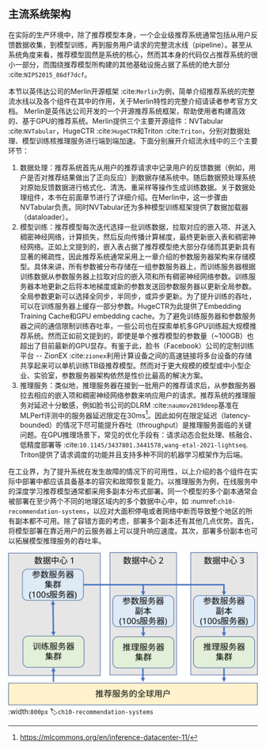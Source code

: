 ## 主流系统架构

在实际的生产环境中，除了推荐模型本身，一个企业级推荐系统通常包括从用户反馈数据收集，到模型训练，再到服务用户请求的完整流水线（pipeline）。甚至从系统角度来看，推荐模型固然是系统的核心，然而其本身的代码仅占推荐系统的很小一部分，而围绕推荐模型所构建的其他基础设施占据了系统的绝大部分 :cite:`NIPS2015_86df7dcf`。


本节以英伟达公司的Merlin开源框架 :cite:`Merlin`为例，简单介绍推荐系统的完整流水线以及各个组件在其中的作用，关于Merlin特性的完整介绍请读者参考官方文档。
Merlin是英伟达公司开发的一个开源推荐系统框架，帮助使用者构建高效的、基于GPU的推荐系统。Merlin提供三个主要开源组件：NVTabular :cite:`NVTabular`，HugeCTR :cite:`HugeCTR`和Triton :cite:`Triton`，分别对数据处理、模型训练核推理服务进行端到端加速。下面分别展开介绍流水线中的三个主要环节：

1. 数据处理：推荐系统首先从用户的推荐请求中记录用户的反馈数据（例如，用户是否对推荐结果做出了正向反应）到数据存储系统中。随后数据预处理系统对原始反馈数据进行格式化、清洗、重采样等操作生成训练数据。关于数据处理组件，本书在前面章节进行了详细介绍。在Merlin中，这一步骤由NVTabular负责。同时NVTabular还为多种模型训练框架提供了数据加载器（dataloader）。
2. 模型训练：推荐模型每次迭代选择一批训练数据，拉取对应的嵌入项、并送入稠密神经网络，计算损失，然后反向传播计算梯度，最终更新嵌入表和稠密神经网络。正如上文提到的，嵌入表占据了推荐模型绝大部分存储而其更新具有显著的稀疏性，因此推荐系统通常采用上一章介绍的参数服务器架构来存储模型。具体来讲，所有参数被分布存储在一组参数服务器上，而训练服务器根据训练数据从参数服务器上拉取对应的嵌入项和所有稠密神经网络参数。训练服务器本地更新之后将本地梯度或新的参数发送回参数服务器以更新全局参数。全局参数更新可以选择全同步，半同步，或异步更新。为了提升训练的吞吐，可以在训练服务器上缓存一部分参数。HugeCTR为此提供了Embedding Training Cache和GPU embedding cache。为了避免训练服务器和参数服务器之间的通信限制训练吞吐率，一些公司也在探索单机多GPU训练超大规模推荐系统。然而正如前文提到的，即使是单个推荐模型的参数量（~100GB）也超出了目前最新的GPU显存。有鉴于此，脸书（Facebook）公司的定制训练平台 -- ZionEX :cite:`zionex`利用计算设备之间的高速链接将多台设备的存储共享起来可以单机训练TB级推荐模型。然而对于更大规模的模型或中小型企业、实验室，参数服务器架构依然是性价比最高的解决方案。
3. 推理服务：类似地，推理服务器在接到一批用户的推荐请求后，从参数服务器拉去相应的嵌入项和稠密神经网络参数来响应用户的请求。推荐系统的推理服务对延迟十分敏感，例如脸书公司的DLRM :cite:`naumov2019deep`基准在MLPerf评测中的服务器延迟限定在30ms[^1]。因此如何在限定延迟（latency-bounded）的情况下尽可能提升吞吐（throughput）是推理服务面临的关键问题。在GPU推理场景下，常见的优化手段有：请求动态合批处理、核融合、低精度部署等 :cite:`10.1145/3437801.3441578,wang-etal-2021-lightseq`. Triton提供了请求调度的功能并且支持多种不同的机器学习框架作为后端。


在工业界，为了提升系统在发生故障的情况下的可用性，以上介绍的各个组件在实际中部署中都应该具备基本的容灾和故障恢复能力。以推理服务为例，在线服务中的深度学习推荐模型通常都采用多副本分布式部署。同一个模型的多个副本通常会被部署在至少两个不同的地理区域内的多个数据中心中，如 :numref:`ch10-recommendation-systems`，以应对大面积停电或者网络中断而导致整个地区的所有副本都不可用。除了容错方面的考虑，部署多个副本还有其他几点优势。首先，将模型部署在靠近用户的云服务器上可以提升响应速度。其次，部署多份副本也可以拓展模型推理服务的吞吐率。

![推荐系统的分布式架构](../img/ch10/ch10-recommendation-systems.svg)
:width:`800px`
:label:`ch10-recommendation-systems`

[^1]: https://mlcommons.org/en/inference-datacenter-11/